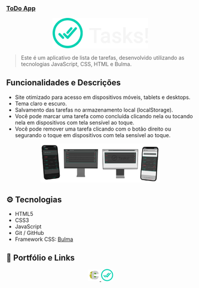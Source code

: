 ### [ToDo App](https://carloscunha611.github.io/toDo-app/)

<div align="center">
    <img src="./src/assets/logoW.png" alt="Preview" width="256">
</div>

> Este é um aplicativo de lista de tarefas, desenvolvido utilizando as tecnologias JavaScript, CSS, HTML e Bulma.

## Funcionalidades e Descrições

- Site otimizado para acesso em dispositivos móveis, tablets e desktops.
- Tema claro e escuro.
- Salvamento das tarefas no armazenamento local (localStorage).
- Você pode marcar uma tarefa como concluída clicando nela ou tocando nela em dispositivos com tela sensível ao toque.
- Você pode remover uma tarefa clicando com o botão direito ou segurando o toque em dispositivos com tela sensível ao toque.

<div align="center">
    <img src=".github/preview.png" alt="Preview" width="320">
</div>

## ⚙ Tecnologias

- HTML5
- CSS3
- JavaScript
- Git / GitHub
- Framework CSS: [Bulma](https://bulma.io/)

## 🔗 Portfólio e Links

<div align="center">
  <a href="https://carloscunha611.github.io/portfolio/">
    <img src=".github/logoC.png" width="32" alt="Meu Portfólio">
  </a>
  <a href="https://carloscunha611.github.io/toDo-app/">
    <img src="src/assets/favicon.png" alt="Link do Projeto" width="32">
  </a>
</div>
